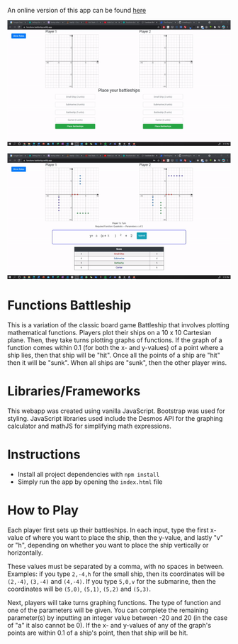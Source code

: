 An online version of this app can be found [here](https://functions-battleship.netlify.app/)

![gif](/img/functions-battleship-gif1.gif)

![gif](/img/functions-battleship-gif2.gif)

# Functions Battleship

This is a variation of the classic board game Battleship that involves plotting mathematical functions. Players plot their ships on a 10 x 10 Cartesian plane. Then, they take turns plotting graphs of functions. If the graph of a function comes within 0.1 (for both the x- and y-values) of a point where a ship lies, then that ship will be "hit". Once all the points of a ship are "hit" then it will be "sunk". When all ships are "sunk", then the other player wins.

# Libraries/Frameworks

This webapp was created using vanilla JavaScript. Bootstrap was used for styling. JavaScript libraries used include the Desmos API for the graphing calculator and mathJS for simplifying math expressions.

# Instructions

* Install all project dependencies with `npm install`
* Simply run the app by opening the `index.html` file

# How to Play

 Each player first sets up their battleships. In each input, type the first x-value of where you want to place the ship, then the y-value, and lastly "v" or "h", depending on whether you want to place the ship vertically or horizontally.

These values must be separated by a comma, with no spaces in between. Examples: if you type `2,-4,h` for the small ship, then its coordinates will be `(2,-4)`, `(3,-4)` and `(4,-4)`.  If you type `5,0,v` for the submarine, then the coordinates will be `(5,0)`, `(5,1)`, `(5,2)` and `(5,3)`.

Next, players will take turns graphing functions.  The type of function and one of the parameters will be given. You can complete the remaining parameter(s) by inputting an integer value between -20 and 20 (in the case of "a" it also cannot be 0). If the x- and y-values of any of the graph's points are within 0.1 of a ship's point, then that ship will be hit.
